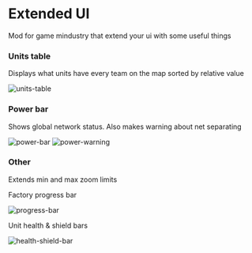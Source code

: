 # Extended UI

Mod for game mindustry that extend your ui with some useful things

### Units table

Displays what units have every team on the map sorted by relative value

![units-table](https://cdn.discordapp.com/attachments/606977691757051920/950541449554976788/unknown.png)

### Power bar

Shows global network status. Also makes warning about net separating

![power-bar](https://cdn.discordapp.com/attachments/606977691757051920/950107054088015952/unknown.png)
![power-warning](https://cdn.discordapp.com/attachments/606977691757051920/950106865902182480/unknown.png)

### Other

Extends min and max zoom limits

Factory progress bar

![progress-bar](https://cdn.discordapp.com/attachments/606977691757051920/951186180895023165/unknown.png)

Unit health & shield bars

![health-shield-bar](https://cdn.discordapp.com/attachments/606977691757051920/951889454824579092/unknown.png)
